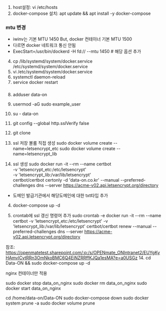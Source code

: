 1. host설정: vi /etc/hosts
2. docker-compose 설치: apt update && apt install -y docker-compose
### mtu 변경
 - iwinv는 기본 MTU 1450 But, docker 컨테이너 기본 MTU 1500
 - 다르면 docker 네트워크 통신 안됨 
 - ExecStart=/usr/bin/dockerd -H fd:// --mtu 1450   # 해당 옵션 추가
4. cp /lib/systemd/system/docker.service /etc/systemd/system/docker.service
5. vi /etc/systemd/system/docker.service
6. systemctl daemon-reload
7. service docker restart 
###
8. adduser data-on
9. usermod -aG sudo example_user
10. su - data-on
11. git config --global http.sslVerify false
12. git clone


2. ssl 저장 볼륨 직접 생성
sudo docker volume create --name=letsencrypt_etc
sudo docker volume create --name=letsencrypt_lib

3. ssl 생성
sudo docker run -it --rm --name certbot \
  -v 'letsencrypt_etc:/etc/letsencrypt' \
  -v 'letsencrypt_lib:/var/lib/letsencrypt' \
  certbot/certbot certonly -d 'data-on.co.kr' --manual --preferred-challenges dns --server https://acme-v02.api.letsencrypt.org/directory

* 도메인 발급기관에서 해당도메인에 대한 txt타입 추가

4. docker-compose up -d

5. crontab에 ssl 갱신 명령어 추가
sudo crontab -e
docker run -it --rm --name certbot -v 'letsencrypt_etc:/etc/letsencrypt' -v 'letsencrypt_lib:/var/lib/letsencrypt' certbot/certbot renew --manual --preferred-challenges dns --server https://acme-v02.api.letsencrypt.org/directory

참조: https://openmatetest.sharepoint.com/:p:/s/OPENmate_ONIntranet2/EUYgKyHAmvlCvtRRn3OmNkoBMC6Q4EiNZRRffKJQa1esMA?e=a0USGz
14. cd Data-ON && sudo docker-compose up -d

nginx 컨테이너만 적용

sudo docker stop data_on_nginx
sudo docker rm data_on_nginx
sudo docker start data_on_nginx

cd /home/data-on/Data-ON
sudo docker-compose down
sudo docker system prune -a
sudo docker volume prune